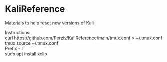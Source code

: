 # KaliReference

Materials to help reset new versions of Kali

Instructions:<br />
curl https://github.com/Perziv/KaliReference/main/tmux.conf > ~/.tmux.conf<br />
tmux source ~/.tmux.conf<br />
Prefix - I<br />
sudo apt install xclip<br />
